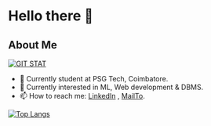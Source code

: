 
# Hello there 👋 

## About Me

<!-- <img height="180em" src="https://github-readme-stats.vercel.app/api?username=Hafiz408&show_icons=true&hide_border=true&&count_private=true&include_all_commits=true&theme=dark&hide=contribs,issues" /> -->

[![GIT STAT](https://github-readme-stats.vercel.app/api?username=Bala-Vignesh-S-M&show_icons=true&hide_border=true&&count_private=true&include_all_commits=true&theme=dark&hide=contribs,issues)](https://github.com/Bala-Vignesh-S-M)

-  📍 Currently student at PSG Tech, Coimbatore.
- 🔭 Currently interested in ML, Web development & DBMS.
- 📫 How to reach me: [LinkedIn](https://www.linkedin.com/in/bala-vignesh-1330631a8/) , [MailTo](mailto:vicky.bala.mg2002@gmail.com).
<!-- - 📁 Find More About Me Here : [Click Here](https://Bala-Vignesh-S-M.github.io/) -->

[![Top Langs](https://github-readme-stats.vercel.app/api/top-langs/?username=Bala-Vignesh-S-M&layout=compact&theme=dark&hide_border=true&langs_count=9&hide=javascript)](https://github.com/Bala-Vignesh-S-M)

